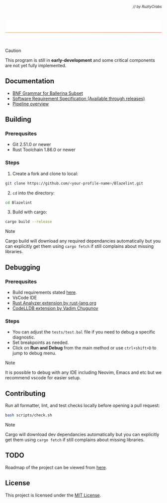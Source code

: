 ###### *<div align="right"><sub>// by RuztyCrabs</sub></div>*

<img src="docs/assets/Blazelint-banner.webp" alt="BlazeLint banner" style="width: 2000px; height: auto;">

##

> [!CAUTION]
> This program is still in **early-development** and some critical components are not yet fully implemented.

## Documentation

*   [BNF Grammar for Ballerina Subset](docs/BNF.md)
*   [Software Requirement Specification (Available through releases)]()
*   [Pipeline overview](docs/pipeline_overview.md)

## Building

### Prerequsites

- Git 2.51.0 or newer
- Rust Toolchain 1.86.0 or newer

### Steps

1. Create a fork and clone to local:

```bash
git clone https://github.com/<your-profile-name>/Blazelint.git
```

2. `cd` into the directory:

```bash
cd Blazelint
```

3. Build with cargo:

```bash
cargo build --release
```
> [!NOTE]
> Cargo build will download any required dependancies automatically but you can explicitly get them using `cargo fetch` if still complains about missing libraries.

## Debugging

### Prerequsites

- Build requirements stated [here](#building).
- VsCode IDE
- [Rust Analyzer extension by rust-lang.org](https://marketplace.visualstudio.com/items?itemName=rust-lang.rust-analyzer)
- [CodeLLDB extension by Vadim Chugunov](https://marketplace.visualstudio.com/items?itemName=vadimcn.vscode-lldb)

### Steps
- You can adjust the `tests/test.bal` file if you need to debug a specific diagnostic.
- Set breakpoints as needed.
- Click on **Run and Debug** from the main method or use `ctrl+shift+D` to jump to debug menu.

> [!NOTE]
> It is possible to debug with any IDE including Neovim, Emacs and etc but we recommend vscode for easier setup. 

## Contributing

Run all formatter, lint, and test checks locally before opening a pull request:

```bash
bash scripts/check.sh
```
> [!NOTE]
> Cargo will download dev dependancies automatically but you can explicitly get them using `cargo fetch` if still complains about missing libraries.

## TODO

Roadmap of the project can be viewed from [here](TODO.md).

## License

This project is licensed under the [MIT License](LICENSE).
